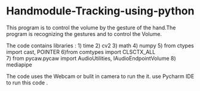 # Handmodule-Tracking-using-python

This program is to  control the volume by the gesture of the hand.The program is recognizing the gestures and to control the Volume. 

The code contains libraries : 1) time 
                              2) cv2
                              3) math 
                              4) numpy 
                              5) from ctypes import cast, POINTER
                              6)from comtypes import CLSCTX_ALL  
                              7) from pycaw.pycaw import AudioUtilities, IAudioEndpointVolume 
                              8) mediapipe


The code uses the Webcam or bulit in camera to run the it.
use Pycharm IDE to run this code .
